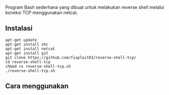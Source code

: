 Program Bash sederhana yang dibuat untuk melakukan reverse shell melalui koneksi TCP menggunakan netcat.

## Instalasi 

```
apt-get update
apt-get install shc
apt-get install netcat
apt-get install git
git clone https://github.com/fixploit03/reverse-shell-tcp/
cd reverse-shell-tcp
chmod +x reverse-shell-tcp.sh
./reverse-shell-tcp.sh
```

## Cara menggunakan
